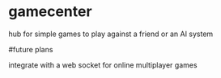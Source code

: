 # gamecenter

hub for simple games to play against a friend or an AI system

#future plans

integrate with a web socket for online multiplayer games
